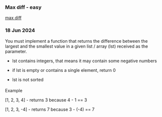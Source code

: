 ### Max diff - easy 
[max diff](https://www.codewars.com/kata/588a3c3ef0fbc9c8e1000095/train/java)

### 18 Jun 2024
You must implement a function that returns the difference between the largest and the smallest value in a given list / array (lst) received as the parameter.

- lst contains integers, that means it may contain some negative numbers

- if lst is empty or contains a single element, return 0

- lst is not sorted
####
Example

[1, 2, 3, 4]    -   returns 3 because 4 -   1  == 3

[1, 2, 3, -4]  -  returns 7 because 3 - (-4) == 7